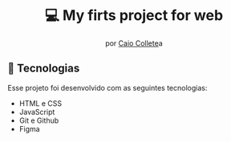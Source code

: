 <h1 align="center"> 💻 My firts project for web </h1>
<p align="center"> por <a href="https://github.com/caiocollete"> Caio Collete</a>a</p>

## 🚀 Tecnologias

Esse projeto foi desenvolvido com as seguintes tecnologias:

- HTML e CSS
- JavaScript
- Git e Github
- Figma
